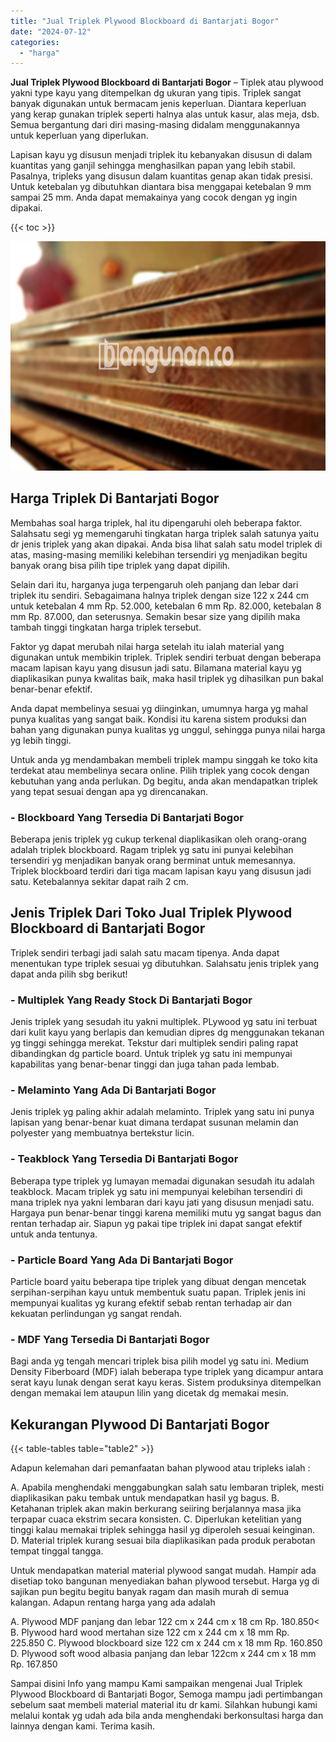 ```yaml
---
title: "Jual Triplek Plywood Blockboard di Bantarjati Bogor"
date: "2024-07-12"
categories: 
  - "harga"
---
```


**Jual Triplek Plywood Blockboard di Bantarjati Bogor** – Tiplek atau plywood yakni type kayu yang ditempelkan dg ukuran yang tipis. Triplek sangat banyak digunakan untuk bermacam jenis keperluan. Diantara keperluan yang kerap gunakan triplek seperti halnya alas untuk kasur, alas meja, dsb. Semua bergantung dari diri masing-masing didalam menggunakannya untuk keperluan yang diperlukan.

Lapisan kayu yg disusun menjadi triplek itu kebanyakan disusun di dalam kuantitas yang ganjil sehingga menghasilkan papan yang lebih stabil. Pasalnya, tripleks yang disusun dalam kuantitas genap akan tidak presisi. Untuk ketebalan yg dibutuhkan diantara bisa menggapai ketebalan 9 mm sampai 25 mm. Anda dapat memakainya yang cocok dengan yg ingin dipakai.

{{< toc >}}

![Jual Triplek Plywood Blockboard di Bantarjati Bogor](/images/jual-triplek-murah-08.png)

## Harga Triplek Di Bantarjati Bogor

Membahas soal harga triplek, hal itu dipengaruhi oleh beberapa faktor. Salahsatu segi yg memengaruhi tingkatan harga triplek salah satunya yaitu dr jenis triplek yang akan dipakai. Anda bisa lihat salah satu model triplek di atas, masing-masing memiliki kelebihan tersendiri yg menjadikan begitu banyak orang bisa pilih tipe triplek yang dapat dipilih.

Selain dari itu, harganya juga terpengaruh oleh panjang dan lebar dari triplek itu sendiri. Sebagaimana halnya triplek dengan size 122 x 244 cm untuk ketebalan 4 mm Rp. 52.000, ketebalan 6 mm Rp. 82.000, ketebalan 8 mm Rp. 87.000, dan seterusnya. Semakin besar size yang dipilih maka tambah tinggi tingkatan harga triplek tersebut.

Faktor yg dapat merubah nilai harga setelah itu ialah material yang digunakan untuk membikin triplek. Triplek sendiri terbuat dengan beberapa macam lapisan kayu yang disusun jadi satu. Bilamana material kayu yg diaplikasikan punya kwalitas baik, maka hasil triplek yg dihasilkan pun bakal benar-benar efektif.

Anda dapat membelinya sesuai yg diinginkan, umumnya harga yg mahal punya kualitas yang sangat baik. Kondisi itu karena sistem produksi dan bahan yang digunakan punya kualitas yg unggul, sehingga punya nilai harga yg lebih tinggi.

Untuk anda yg mendambakan membeli triplek mampu singgah ke toko kita terdekat atau membelinya secara online. Pilih triplek yang cocok dengan kebutuhan yang anda perlukan. Dg begitu, anda akan mendapatkan triplek yang tepat sesuai dengan apa yg direncanakan.

### \- Blockboard Yang Tersedia Di Bantarjati Bogor

Beberapa jenis triplek yg cukup terkenal diaplikasikan oleh orang-orang adalah triplek blockboard. Ragam triplek yg satu ini punyai kelebihan tersendiri yg menjadikan banyak orang berminat untuk memesannya. Triplek blockboard terdiri dari tiga macam lapisan kayu yang disusun jadi satu. Ketebalannya sekitar dapat raih 2 cm.

## Jenis Triplek Dari Toko Jual Triplek Plywood Blockboard di Bantarjati Bogor

Triplek sendiri terbagi jadi salah satu macam tipenya. Anda dapat menentukan type triplek sesuai yg dibutuhkan. Salahsatu jenis triplek yang dapat anda pilih sbg berikut!

### \- Multiplek Yang Ready Stock Di Bantarjati Bogor

Jenis triplek yang sesudah itu yakni multiplek. PLywood yg satu ini terbuat dari kulit kayu yang berlapis dan kemudian dipres dg menggunakan tekanan yg tinggi sehingga merekat. Tekstur dari multiplek sendiri paling rapat dibandingkan dg particle board. Untuk triplek yg satu ini mempunyai kapabilitas yang benar-benar tinggi dan juga tahan pada lembab.

### \- Melaminto Yang Ada Di Bantarjati Bogor

Jenis triplek yg paling akhir adalah melaminto. Triplek yang satu ini punya lapisan yang benar-benar kuat dimana terdapat susunan melamin dan polyester yang membuatnya bertekstur licin.

### \- Teakblock Yang Tersedia Di Bantarjati Bogor

Beberapa type triplek yg lumayan memadai digunakan sesudah itu adalah teakblock. Macam triplek yg satu ini mempunyai kelebihan tersendiri di mana triplek nya yakni lembaran dari kayu jati yang disusun menjadi satu. Hargaya pun benar-benar tinggi karena memiliki mutu yg sangat bagus dan rentan terhadap air. Siapun yg pakai tipe triplek ini dapat sangat efektif untuk anda tentunya.

### \- Particle Board Yang Ada Di Bantarjati Bogor

Particle board yaitu beberapa tipe triplek yang dibuat dengan mencetak serpihan-serpihan kayu untuk membentuk suatu papan. Triplek jenis ini mempunyai kualitas yg kurang efektif sebab rentan terhadap air dan kekuatan perlindungan yg sangat rendah.

### \- MDF Yang Tersedia Di Bantarjati Bogor

Bagi anda yg tengah mencari triplek bisa pilih model yg satu ini. Medium Density Fiberboard (MDF) ialah beberapa type triplek yang dicampur antara serat kayu lunak dengan serat kayu keras. Sistem produksinya ditempelkan dengan memakai lem ataupun lilin yang dicetak dg memakai mesin.

## Kekurangan Plywood Di Bantarjati Bogor

{{< table-tables table="table2" >}}

Adapun kelemahan dari pemanfaatan bahan plywood atau tripleks ialah :

A. Apabila menghendaki menggabungkan salah satu lembaran triplek, mesti diaplikasikan paku tembak untuk mendapatkan hasil yg bagus. B. Ketahanan triplek akan makin berkurang seiiring berjalannya masa jika terpapar cuaca ekstrim secara konsisten. C. Diperlukan ketelitian yang tinggi kalau memakai triplek sehingga hasil yg diperoleh sesuai keinginan. D. Material triplek kurang sesuai bila diaplikasikan pada produk perabotan tempat tinggal tangga.

Untuk mendapatkan material material plywood sangat mudah. Hampir ada disetiap toko bangunan menyediakan bahan plywood tersebut. Harga yg di sajikan pun begitu begitu banyak ragam dan masih murah di semua kalangan. Adapun rentang harga yang ada adalah

A. Plywood MDF panjang dan lebar 122 cm x 244 cm x 18 cm Rp. 180.850< B. Plywood hard wood mertahan size 122 cm x 244 cm x 18 mm Rp. 225.850 C. Plywood blockboard size 122 cm x 244 cm x 18 mm Rp. 160.850 D. Plywood soft wood albasia panjang dan lebar 122cm x 244 cm x 18 mm Rp. 167.850

Sampai disini Info yang mampu Kami sampaikan mengenai Jual Triplek Plywood Blockboard di Bantarjati Bogor, Semoga mampu jadi pertimbangan sebelum saat membeli material material itu dr kami. Silahkan hubungi kami melalui kontak yg udah ada bila anda menghendaki berkonsultasi harga dan lainnya dengan kami. Terima kasih.
